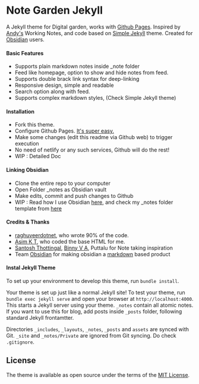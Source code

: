 # Note Garden Jekyll
A Jekyll theme for Digital garden, works with [Github Pages](https://pages.github.com/). Inspired by [Andy's](https://notes.andymatuschak.org/) Working Notes, and code based on [Simple Jekyll](https://github.com/raghuveerdotnet/simply-jekyll) theme. 
Created for [Obsidian](https://obsidian.md/) users. 

#### Basic Features
- Supports plain markdown notes inside _note folder
- Feed like homepage, option to show and hide notes from feed. 
- Supports double brack link syntax for deep-linking
- Responsive design, simple and readable
- Search option along with feed.
- Supports complex markdown styles, (Check Simple Jekyll theme)

#### Installation
- Fork this theme. 
- Configure Github Pages. [It's super easy.](https://guides.github.com/features/pages/)
- Make some changes (edit this readme via Github web) to trigger execution
- No need of netlify or any such services, Github will do the rest!
- WIP : Detailed Doc

#### Linking Obsidian
- Clone the entire repo to your computer
- Open Folder _notes as Obsidian vault
- Make edits, commit and push changes to Github
- WIP : Read how I use Obsidian [here](), and check my _notes folder template from [here]()

#### Credits & Thanks
- [raghuveerdotnet](https://github.com/raghuveerdotnet), who wrote 90% of the code.
- [Asim K T](https://github.com/asimkt), who coded the base HTML for me. 
- [Santosh Thottingal](https://github.com/santhoshtr), [Binny V A](https://github.com/binnyva), Puttalu for Note taking inspiration
- Team [Obsidian](https://obsidian.md/) for making obsidian a [markdown](https://daringfireball.net/projects/markdown/) based product

#### Instal Jekyll Theme

To set up your environment to develop this theme, run `bundle install`.

Your theme is set up just like a normal Jekyll site! To test your theme, run `bundle exec jekyll serve` and open your browser at `http://localhost:4000`. This starts a Jekyll server using your theme. `_notes` contain all atomic notes. If you want to use this for blog, add posts inside `_posts` folder, following standard Jekyll frontamtter. 

Directories `_includes`, `_layouts`, `_notes`, `_posts` and `assets` are synced with Git. `_site` and `_notes/Private` are ignored from Git syncing. Do check `.gitignore`. 

## License

The theme is available as open source under the terms of the [MIT License](http://opensource.org/licenses/MIT).


